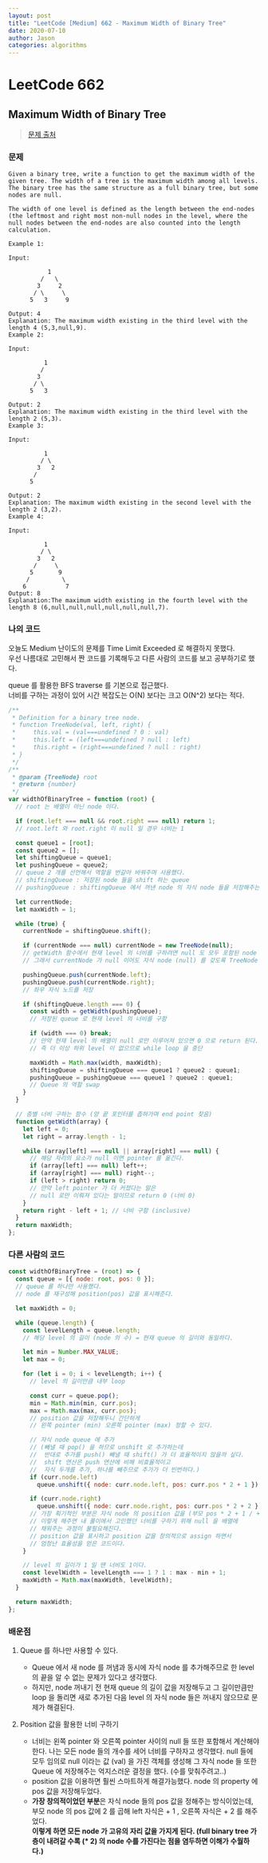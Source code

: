 ```yaml
---
layout: post
title: "LeetCode [Medium] 662 - Maximum Width of Binary Tree"
date: 2020-07-10
author: Jason
categories: algorithms
---
```


# LeetCode 662

## Maximum Width of Binary Tree

> [문제 출처](https://leetcode.com/problems/maximum-width-of-binary-tree/)

### 문제

```
Given a binary tree, write a function to get the maximum width of the given tree. The width of a tree is the maximum width among all levels. The binary tree has the same structure as a full binary tree, but some nodes are null.

The width of one level is defined as the length between the end-nodes (the leftmost and right most non-null nodes in the level, where the null nodes between the end-nodes are also counted into the length calculation.

Example 1:

Input:

           1
         /   \
        3     2
       / \     \
      5   3     9

Output: 4
Explanation: The maximum width existing in the third level with the length 4 (5,3,null,9).
Example 2:

Input:

          1
         /
        3
       / \
      5   3

Output: 2
Explanation: The maximum width existing in the third level with the length 2 (5,3).
Example 3:

Input:

          1
         / \
        3   2
       /
      5

Output: 2
Explanation: The maximum width existing in the second level with the length 2 (3,2).
Example 4:

Input:

          1
         / \
        3   2
       /     \
      5       9
     /         \
    6           7
Output: 8
Explanation:The maximum width existing in the fourth level with the length 8 (6,null,null,null,null,null,null,7).
```

### 나의 코드

오늘도 Medium 난이도의 문제를 Time Limit Exceeded 로 해결하지 못했다.  
우선 나름대로 고민해서 짠 코드를 기록해두고 다른 사람의 코드를 보고 공부하기로 했다.

queue 를 활용한 BFS traverse 를 기본으로 접근했다.  
너비를 구하는 과정이 있어 시간 복잡도는 O(N) 보다는 크고 O(N^2) 보다는 적다.

```javascript
/**
 * Definition for a binary tree node.
 * function TreeNode(val, left, right) {
 *     this.val = (val===undefined ? 0 : val)
 *     this.left = (left===undefined ? null : left)
 *     this.right = (right===undefined ? null : right)
 * }
 */
/**
 * @param {TreeNode} root
 * @return {number}
 */
var widthOfBinaryTree = function (root) {
  // root 는 배열이 아닌 node 이다.

  if (root.left === null && root.right === null) return 1;
  // root.left 와 root.right 이 null 일 경우 너비는 1

  const queue1 = [root];
  const queue2 = [];
  let shiftingQueue = queue1;
  let pushingQueue = queue2;
  // queue 2 개를 선언해서 역할을 번갈아 바꿔주며 사용했다.
  // shiftingQueue : 저장된 node 들을 shift 하는 queue
  // pushingQueue : shiftingQueue 에서 꺼낸 node 의 자식 node 들을 저장해주는 곳이다.

  let currentNode;
  let maxWidth = 1;

  while (true) {
    currentNode = shiftingQueue.shift();

    if (currentNode === null) currentNode = new TreeNode(null);
    // getWidth 함수에서 현재 level 의 너비를 구하려면 null 도 모두 포함된 node 의 배열이 필요하다고 판단했다.
    // 그래서 currentNode 가 null 이어도 자식 node (null) 를 갖도록 TreeNode 인스턴스를 만들어 넣어주었다. (TreeNode 는 최 상단 jsDoc 에 정의됨)

    pushingQueue.push(currentNode.left);
    pushingQueue.push(currentNode.right);
    // 좌우 자식 노드를 저장

    if (shiftingQueue.length === 0) {
      const width = getWidth(pushingQueue);
      // 저장된 queue 로 현재 level 의 너비를 구함

      if (width === 0) break;
      // 만약 현재 level 의 배열이 null 로만 이루어져 있으면 0 으로 return 된다.
      // 즉 더 이상 하위 level 이 없으므로 while loop 을 중단

      maxWidth = Math.max(width, maxWidth);
      shiftingQueue = shiftingQueue === queue1 ? queue2 : queue1;
      pushingQueue = pushingQueue === queue1 ? queue2 : queue1;
      // Queue 의 역할 swap
    }
  }

  // 층별 너비 구하는 함수 (양 끝 포인터를 좁혀가며 end point 찾음)
  function getWidth(array) {
    let left = 0;
    let right = array.length - 1;

    while (array[left] === null || array[right] === null) {
      // 해당 자리의 요소가 null 이면 pointer 를 옮긴다.
      if (array[left] === null) left++;
      if (array[right] === null) right--;
      if (left > right) return 0;
      // 만약 left pointer 가 더 커졌다는 말은
      // null 로만 이뤄져 있다는 말이므로 return 0 (너비 0)
    }
    return right - left + 1; // 너비 구함 (inclusive)
  }
  return maxWidth;
};
```

### 다른 사람의 코드

```javascript
const widthOfBinaryTree = (root) => {
  const queue = [{ node: root, pos: 0 }];
  // queue 를 하나만 사용했다.
  // node 를 재구성해 position(pos) 값을 표시해준다.

  let maxWidth = 0;

  while (queue.length) {
    const levelLength = queue.length;
    // 해당 level 의 길이 (node 의 수) = 현재 queue 의 길이와 동일하다.

    let min = Number.MAX_VALUE;
    let max = 0;

    for (let i = 0; i < levelLength; i++) {
      // level 의 길이만큼 내부 loop

      const curr = queue.pop();
      min = Math.min(min, curr.pos);
      max = Math.max(max, curr.pos);
      // position 값을 저장해두니 간단하게
      // 왼쪽 pointer (min) 오른쪽 pointer (max) 정할 수 있다.

      // 자식 node queue 에 추가
      // (빼낼 때 pop() 을 하므로 unshift 로 추가하는데
      //  반대로 추가를 push() 빼낼 때 shift() 가 더 효율적이지 않을까 싶다.
      //  shift 연산은 push 연산에 비해 비효율적이고
      //  자식 두개를 추가, 하나를 빼주므로 추가가 더 빈번하다.)
      if (curr.node.left)
        queue.unshift({ node: curr.node.left, pos: curr.pos * 2 + 1 });

      if (curr.node.right)
        queue.unshift({ node: curr.node.right, pos: curr.pos * 2 + 2 });
      // 가장 획기적인 부분은 자식 node 의 position 값을 (부모 pos * 2 + 1 / + 2) 을 해준부분이다.
      // 이렇게 해주면 내 풀이에서 고민했던 너비를 구하기 위해 null 을 배열에
      // 채워주는 과정이 불필요해진다.
      // position 값을 표시하고 position 값을 창의적으로 assign 하면서
      // 엄청난 효율성을 얻은 코드이다.
    }

    // level 의 길이가 1 일 땐 너비도 1이다.
    const levelWidth = levelLength === 1 ? 1 : max - min + 1;
    maxWidth = Math.max(maxWidth, levelWidth);
  }

  return maxWidth;
};
```

### 배운점

1. Queue 를 하나만 사용할 수 있다.

   - Queue 에서 새 node 를 꺼냄과 동시에 자식 node 를 추가해주므로 한 level 의 끝을 알 수 없는 문제가 있다고 생각했다.
   - 하지만, node 꺼내기 전 현재 queue 의 길이 값을 저장해두고 그 길이만큼만 loop 을 돌리면 새로 추가된 다음 level 의 자식 node 들은 꺼내지 않으므로 문제가 해결된다.

2. Position 값을 활용한 너비 구하기
   - 너비는 왼쪽 pointer 와 오른쪽 pointer 사이의 null 들 또한 포함해서 계산해야 한다. 나는 모든 node 들의 개수를 세어 너비를 구하자고 생각했다. null 들에 모두 임의로 null 이라는 값 (val) 을 가진 객체를 생성해 그 자식 node 들 또한 Queue 에 저장해주는 억지스러운 결정을 했다. (수를 맞춰주려고..)
   - position 값을 이용하면 훨씬 스마트하게 해결가능했다. node 의 property 에 pos 값을 저장해두었다.
   - **가장 창의적이었던 부분**은 자식 node 들의 pos 값을 정해주는 방식이었는데, 부모 node 의 pos 값에 2 를 곱해 left 자식은 + 1 , 오른쪽 자식은 + 2 를 해주었다.  
     **이렇게 하면 모든 node 가 고유의 자리 값을 가지게 된다. (full binary tree 가 층이 내려갈 수록 (\* 2) 의 node 수를 가진다는 점을 염두하면 이해가 수월하다.)**
